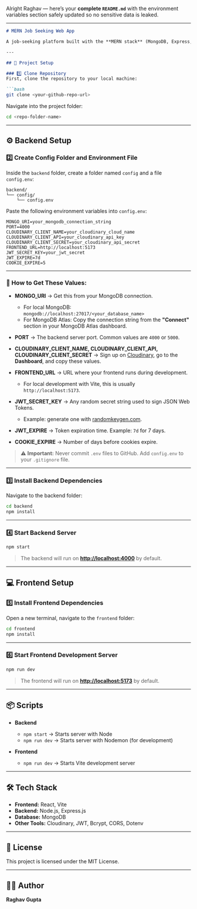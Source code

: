 Alright Raghav — here’s your **complete `README.md`** with the environment variables section safely updated so no sensitive data is leaked.

---

````markdown
# MERN Job Seeking Web App

A job-seeking platform built with the **MERN stack** (MongoDB, Express, React, Node.js) that allows users to post, apply for, and view job listings.

---

## 📂 Project Setup

### 1️⃣ Clone Repository
First, clone the repository to your local machine:

```bash
git clone <your-github-repo-url>
````

Navigate into the project folder:

```bash
cd <repo-folder-name>
```

---

## ⚙️ Backend Setup

### 2️⃣ Create Config Folder and Environment File

Inside the `backend` folder, create a folder named `config` and a file `config.env`:

```
backend/
└── config/
    └── config.env
```

Paste the following environment variables into `config.env`:

```env
MONGO_URI=your_mongodb_connection_string
PORT=4000
CLOUDINARY_CLIENT_NAME=your_cloudinary_cloud_name
CLOUDINARY_CLIENT_API=your_cloudinary_api_key
CLOUDINARY_CLIENT_SECRET=your_cloudinary_api_secret
FRONTEND_URL=http://localhost:5173
JWT_SECRET_KEY=your_jwt_secret
JWT_EXPIRE=7d
COOKIE_EXPIRE=5
```

---

### 📌 How to Get These Values:

* **MONGO\_URI** →
  Get this from your MongoDB connection.

  * For local MongoDB:
    `mongodb://localhost:27017/<your_database_name>`
  * For MongoDB Atlas: Copy the connection string from the **"Connect"** section in your MongoDB Atlas dashboard.

* **PORT** →
  The backend server port. Common values are `4000` or `5000`.

* **CLOUDINARY\_CLIENT\_NAME, CLOUDINARY\_CLIENT\_API, CLOUDINARY\_CLIENT\_SECRET** →
  Sign up on [Cloudinary](https://cloudinary.com/), go to the **Dashboard**, and copy these values.

* **FRONTEND\_URL** →
  URL where your frontend runs during development.

  * For local development with Vite, this is usually `http://localhost:5173`.

* **JWT\_SECRET\_KEY** →
  Any random secret string used to sign JSON Web Tokens.

  * Example: generate one with [randomkeygen.com](https://randomkeygen.com/).

* **JWT\_EXPIRE** →
  Token expiration time. Example: `7d` for 7 days.

* **COOKIE\_EXPIRE** →
  Number of days before cookies expire.

> ⚠️ **Important:** Never commit `.env` files to GitHub. Add `config.env` to your `.gitignore` file.

---

### 3️⃣ Install Backend Dependencies

Navigate to the backend folder:

```bash
cd backend
npm install
```

---

### 4️⃣ Start Backend Server

```bash
npm start
```

> The backend will run on **[http://localhost:4000](http://localhost:4000)** by default.

---

## 💻 Frontend Setup

### 5️⃣ Install Frontend Dependencies

Open a new terminal, navigate to the `frontend` folder:

```bash
cd frontend
npm install
```

---

### 6️⃣ Start Frontend Development Server

```bash
npm run dev
```

> The frontend will run on **[http://localhost:5173](http://localhost:5173)** by default.

---

## 📦 Scripts

* **Backend**

  * `npm start` → Starts server with Node
  * `npm run dev` → Starts server with Nodemon (for development)

* **Frontend**

  * `npm run dev` → Starts Vite development server

---

## 🛠 Tech Stack

* **Frontend:** React, Vite
* **Backend:** Node.js, Express.js
* **Database:** MongoDB
* **Other Tools:** Cloudinary, JWT, Bcrypt, CORS, Dotenv

---

## 📜 License

This project is licensed under the MIT License.

---

## 👨‍💻 Author

**Raghav Gupta**

